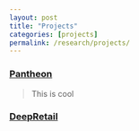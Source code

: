 ```yaml
---
layout: post
title: "Projects"
categories: [projects]
permalink: /research/projects/
---
```

### [Pantheon](http://www.project-pantheon.eu/)
> This is cool

### [DeepRetail](https://deepretail.dii.univpm.it/)
